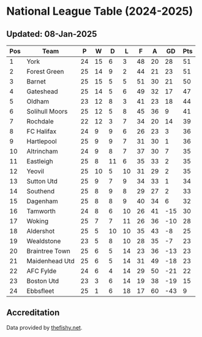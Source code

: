 # National League Table (2024-2025)
## Updated: 08-Jan-2025

| Pos | Team | P | W | D | L | F | A | GD | Pts |
| --- | --- | --- | --- | --- | --- | --- | --- | --- | --- |
| 1 | York | 24 | 15 | 6 | 3 | 48 | 20 | 28 | 51 |
| 2 | Forest Green | 25 | 14 | 9 | 2 | 44 | 21 | 23 | 51 |
| 3 | Barnet | 25 | 15 | 5 | 5 | 51 | 30 | 21 | 50 |
| 4 | Gateshead | 25 | 14 | 5 | 6 | 49 | 32 | 17 | 47 |
| 5 | Oldham | 23 | 12 | 8 | 3 | 41 | 23 | 18 | 44 |
| 6 | Solihull Moors | 25 | 12 | 5 | 8 | 45 | 36 | 9 | 41 |
| 7 | Rochdale | 22 | 12 | 3 | 7 | 34 | 20 | 14 | 39 |
| 8 | FC Halifax | 24 | 9 | 9 | 6 | 26 | 23 | 3 | 36 |
| 9 | Hartlepool | 25 | 9 | 9 | 7 | 31 | 30 | 1 | 36 |
| 10 | Altrincham | 24 | 9 | 8 | 7 | 37 | 30 | 7 | 35 |
| 11 | Eastleigh | 25 | 8 | 11 | 6 | 35 | 33 | 2 | 35 |
| 12 | Yeovil | 25 | 10 | 5 | 10 | 31 | 29 | 2 | 35 |
| 13 | Sutton Utd | 25 | 9 | 7 | 9 | 34 | 33 | 1 | 34 |
| 14 | Southend | 25 | 8 | 9 | 8 | 29 | 27 | 2 | 33 |
| 15 | Dagenham | 25 | 8 | 8 | 9 | 40 | 34 | 6 | 32 |
| 16 | Tamworth | 24 | 8 | 6 | 10 | 26 | 41 | -15 | 30 |
| 17 | Woking | 25 | 7 | 7 | 11 | 26 | 36 | -10 | 28 |
| 18 | Aldershot | 25 | 5 | 10 | 10 | 35 | 43 | -8 | 25 |
| 19 | Wealdstone | 23 | 5 | 8 | 10 | 28 | 35 | -7 | 23 |
| 20 | Braintree Town | 25 | 6 | 5 | 14 | 23 | 36 | -13 | 23 |
| 21 | Maidenhead Utd | 25 | 6 | 5 | 14 | 31 | 49 | -18 | 23 |
| 22 | AFC Fylde | 24 | 6 | 4 | 14 | 29 | 50 | -21 | 22 |
| 23 | Boston Utd | 23 | 3 | 6 | 14 | 19 | 38 | -19 | 15 |
| 24 | Ebbsfleet | 25 | 1 | 6 | 18 | 17 | 60 | -43 | 9 |

## Accreditation 

Data provided by [thefishy.net](https://www.thefishy.net/).